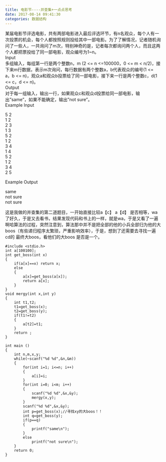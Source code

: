 ```yaml
---
title: 电影节----并查集+一点点思考
date: 2017-08-14 09:41:30
categories: 数据结构
---
```

某届电影节评选电影，共有两部电影进入最后评选环节，有n名观众，每个人有一次投票的机会，每个人都按照规则投给其中一部电影。为了了解情况，记者随机询问了一些人，一共询问了m次，特别神奇的是，记者每次都询问两个人，而且这两个人都把票投给了同一部电影，观众编号为1~n。  
Input  
多组输入，每组第一行是两个整数n，m (2 <= n <=100000，0 <= m <
n/2)，接下来m行数据，<!-- more -->表示m次询问，每行数据有两个整数a，b代表观众的编号(1 <= a，b <=
n)，观众a和观众b投票给了同一部电影，接下来一行是两个整数c，d(1 <= c，d <= n)。  
Output  
对于每一组输入，输出一行，如果观众c和观众d投票给同一部电影，输出”same”，如果不能确定，输出”not sure”。  
Example Input  
  
5 2  
1 2  
2 3  
1 3  
5 2  
1 2  
3 4  
1 4  
5 2  
1 2  
3 4  
2 5  
  
Example Output  
  
same  
not sure  
not sure  

这是我做的并查集的第二道题目，一开始直接比较a【c】 a【d】
是否相等，wa了好久，于是又去看书，结果发现代码和书上的一样，就是wa，于是又看了一遍啊哈算法的过程，突然注意到，算法那中并不是把全部的他的小兵全部归为他的大boos（有些递归程序太繁琐，严重影响效率），于是，想到了还需要去寻找一遍cd的
最终大boos，看他们的大boos 是否是一个。  

    
    
    #include <stdio.h>
    int a[100100];
    int get_boss(int x)
    {
        if(a[x]==x) return x;
        else
        {
            a[x]=get_boss(a[x]);
            return a[x];
        }
    }
    void mergy(int x,int y)
    {
        int t1,t2;
        t1=get_boss(x);
        t2=get_boss(y);
        if(t1!=t2)
        {
            a[t2]=t1;
        }
        return ;
    }
    
    int main ()
    {
        int n,m,x,y;
        while(~scanf("%d %d",&n,&m))
        {
            for(int i=1; i<=n; i++)
            {
                a[i]=i;
            }
            for(int i=0; i<m; i++)
            {
                scanf("%d %d",&x,&y);
                mergy(x,y);
            }
            scanf("%d %d",&x,&y);
            int p=get_boss(x);//寻找xy的大boos！！
            int q=get_boss(y);
            if(p==q)
            {
                printf("same\n");
            }
            else
                printf("not sure\n");
        }
        return 0;
    }
    

  
  

